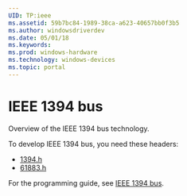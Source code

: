 ```yaml
---
UID: TP:ieee
ms.assetid: 59b7bc84-1989-38ca-a623-40657bb0f3b5
ms.author: windowsdriverdev
ms.date: 05/01/18
ms.keywords: 
ms.prod: windows-hardware
ms.technology: windows-devices
ms.topic: portal
---
```


# IEEE 1394 bus



Overview of the IEEE 1394 bus technology.

To develop IEEE 1394 bus, you need these headers:

 * [1394.h](..\1394\index.md)
 * [61883.h](..\61883\index.md)

For the programming guide, see [IEEE 1394 bus](https://docs.microsoft.com/en-us/windows-hardware/drivers/ieee).
